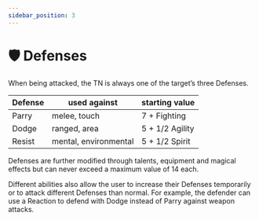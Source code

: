 ```yaml
---
sidebar_position: 3
---
```


# 🛡 Defenses

When being attacked, the TN is always one of the target’s three Defenses.

| Defense | used against | starting value |
| --- | --- | --- |
| Parry | melee, touch | 7 + Fighting |
| Dodge | ranged, area | 5 + 1/2 Agility |
| Resist | mental, environmental | 5 + 1/2 Spirit |

Defenses are further modified through talents, equipment and magical effects but can never exceed a maximum value of 14 each.

Different abilities also allow the user to increase their Defenses temporarily or to attack different Defenses than normal. For example, the defender can use a Reaction to defend with Dodge instead of Parry against weapon attacks.
